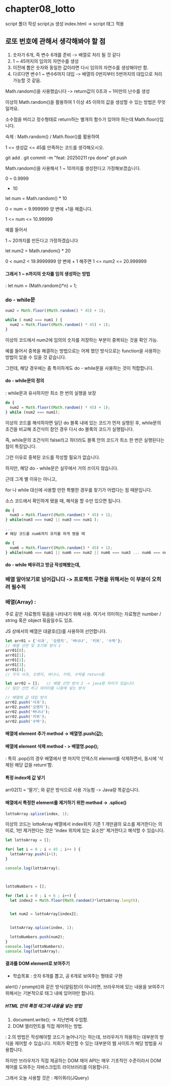 # chapter08_lotto

script 폴더 작성
script.js 생성
index.html -> script 태그 적용

## 로또 번호에 관해서 생각해봐야 할 점
1. 숫자가 6개, 즉 변수 6개를 준비 -> 배열로 처리 될 것 같다
2. 1 ~ 45까지의 임의의 자연수를 생성
3. 이전에 뽑은 숫자와 동일한 값이라면 다시 임의의 자연수를 생성해야만 함.
4. 다르다면 변수1 ~ 변수6까지 대입 -> 배열의 0번지부터 5번까지의 대입으로 처리 가능할 것 같음.

Math.random()을 사용했습니다 -> return값이 0초과 ~ 1미만의 난수를 생성

이상의 Math.random()을 활용하여 1 이상 45 이하의 값을 생성할 수 있는 방법은 무엇일까요.

소수점을 버리고 정수형태로 return하는 별개의 함수가 있어야 하는데
Math.floor()입니다.

숙제 : Math.random() / Math.floor()를 활용하여

1 <= 생성값 <= 45를 만족하는 코드를 생각해오시오.

git add .
git commit -m "feat: 20250211 rps done"
git push

Math.random()을 사용해서 
1 ~ 10까지를 생성한다고 가정해보겠습니다.

0 ~ 0.9999

* 10

let num = Math.random() * 10

0 < num < 9.999999
양 변에 +1을 해줍니다.

1 <= num <= 10.99999

예를 들어서

1 ~ 20까지를 만든다고 가정하겠습니다

let num2 = Math.random() * 20

0 < num2 < 19.9999999
양 변에 + 1 해주면
1 <= num2 <= 20.999999


#### 그래서 1 ~ n까지의 숫자를 임의 생성하는 방법
: let num = (Math.random()*n) + 1;

### do - while문

```javascript
num2 = Math.floor((Math.random() * 45) + 1);

while ( num2 === num1 ) {
  num2 = Math.floor((Math.random() * 45) + 1);
}
```
이상의 코드에서 num2에 임의의 숫자를 저장하는 부분이 중복되는 것을 확인 가능.

예를 들어서 중복을 해결하는 방법으로는 어제 했던 방식으로는 function을 사용하는 방법이 있을 수 있을 것 같습니다.

그런데, 해당 경우에는 좀 특이하게도 do - while문을 사용하는 것이 적합합니다.

#### do - while문의 정의
: while문과 유사하지만 최소 한 번의 실행을 보장

```javascript
do {
  num2 = Math.floor((Math.random() * 45) + 1);
} while (num2 === num1);
```

이상의 코드를 해석하자면 일단 do 블록 내에 있는 코드가 먼저 실행된 후, while문의 조건을 비교해 조건식이 참인 경우 다시 do 블록의 코드가 실행됩니다.

즉, while문의 조건식이 false라고 하더라도 블록 안의 코드가 최소 한 번은 실행된다는 점이 특징입니다.

그런 이유로 중복된 코드를 작성할 필요가 없습니다.

하지만, 해당 do - while문은 실무에서 거의 쓰이지 않습니다.

근데 그게 별 이유는 아니고,

for 나 while 대신에 사용할 만한 특별한 경우를 찾기가 어렵다는 점 때문입니다.

소스 코드에서 확인하게 됐을 때, 해석을 할 수만 있으면 됩니다.

```javascript
do {
  num3 = Math.floorr((Math.random() * 45) + 1);
} while(num3 === num2 || num3 === num1 );

...
# 해당 코드를 num6까지 유지를 하게 됐을 때

do {
  num6 = Math.floorr((Math.random() * 45) + 1);
} while(num6 === num1 || num6 === num2 || num6 === num3 ... num6 === num5 );
```

#### do - while 배우려고 방금 작성해봤는데,
### 배열 알아보기로 넘어갑니다 -> 프로젝트 구현을 위해서는 이 부분이 오히려 필수적

### 배열(Array) :
주로 같은 자료형의 묶음을 나타내기 위해 사용. 여기서 의미하는 자료형은 number / string 혹은 object 묶음일수도 있죠.

JS 상에서의 배열은 대괄호([])를 사용하여 선언합니다.

```javascript
let arr01 = {'사과', '오렌지', '바나나', '키위', '수박'}; 
// 배열 선언 및 초기화 방식 1
arr01[0];
arr01[1];
arr01[2];
arr01[3];
arr01[4];
// 각각 사과, 오렌지, 바나나, 키위, 수박을 return함.

let arr02 = [];   // 배열 선언 방식 2 -> java랑 차이가 있습니다
// 일단 선언 하고 데이터를 나중에 넣는 방식

// 배열에 값 대입 방식
arr02.push('사과');
arr02.push('오렌지');
arr02.push('바나나');
arr02.push('키위');
arr02.push('수박');
```

#### 배열에 element 추가 method -> 배열명.push(값);
#### 배열에 element 삭제 method - > 배열명.pop();

: 특히 .pop()의 경우 배열에서 맨 마지막 인덱스의 element를 삭제하면서, 동시에 '삭제된 해당 값을 return'함.

#### 특정 index에 값 넣기
arr02[1] = '딸기'; 와 같은 방식으로 사용 가능함 -> Java랑 똑같습니다.

#### 배열에서 특정한 element를 제거하기 위한 method -> .splice()

```javascript
lottoArray.splice(index, 1);
```

이상의 코드는 lottoArray 배열에서 index위치 기준 1 개만큼의 요소를 제거한다는 의미로, 1만 제거한다는 것은 'index 위치에 있는 요소만' 제거한다고 해석할 수 있습니다.

```javascript
let lottoArray = [];

for( let i = 0 ; i < 45 ; i++ ) {
  lottoArray.push(i+1);
}

console.log(lottoArray);



lottoNumbers = [];

for (let i = 0 ; i < 6 ; i++) {
  let index2 = Math.floor(Math.random()*lottoArray.length);


  let num2 = lottoArray[index2];


  lottoArray.splice(index, 1);

  lottoNumbers.push(num2);
} 
console.log(lottoNumbers);
console.log(lottoArray);
```

#### 결과를 DOM element로 보여주기
- 학습목표 : 숫자 6개를 뽑고, 공 6개로 보여주는 형태로 구현

alert() / prompt()와 같은 방식(알림창)이 아니라면, 브라우저에 있는 내용을 보여주기 위해서는 기본적으로 <body>태그 내에 있어야만 합니다.

##### HTML 안의 특정 태그에 내용을 넣는 방법
1. document.write();  -> 지난번에 수업함.
2. DOM 엘리먼트를 직접 제어하는 방법.

: 2.의 방법은 작성해야할 코드가 늘어나기는 하는데, 브라우저가 허용하는 대부분의 방식을 제어할 수 있습니다. 저희가 확인할 수 있는 대부분의 웹 사이트가 해당 방법을 사용합니다.

하지만 브라우저가 직접 제공하는 DOM 제어 API는 매우 기초적인 수준이라서 DOM 제어를 도와주는 자바스크립트 라이브러리를 이용합니다.

그래서 오늘 사용할 것은 :
제이쿼리(JQuery)